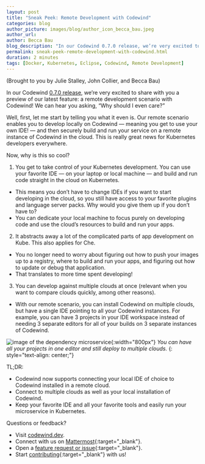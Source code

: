 ```yaml
---
layout: post
title: "Sneak Peek: Remote Development with Codewind"
categories: blog
author_picture: images/blog/author_icon_becca_bau.jpeg
author_url: 
author: Becca Bau
blog_description: "In our Codewind 0.7.0 release, we’re very excited to share with you a preview of our latest feature: a remote development scenario with Codewind! We can hear you asking, “Why should I even care?”..."
permalink: sneak-peek-remote-development-with-codewind.html
duration: 2 minutes
tags: [Docker, Kubernetes, Eclipse, Codewind, Remote Development]
---
```


(Brought to you by Julie Stalley, John Collier, and Becca Bau)

In our Codewind [0.7.0 release](https://www.eclipse.org/codewind/news07.html), we’re very excited to share with you a preview of our latest feature: a remote development scenario with Codewind! We can hear you asking, “Why should I even care?”

Well, first, let me start by telling you what it even is. Our remote scenario enables you to develop locally on Codewind — meaning you get to use your own IDE! — and then securely build and run your service on a remote instance of Codewind in the cloud. This is really great news for Kubernetes developers everywhere.

Now, why is this so cool?

1. You get to take control of your Kubernetes development. You can use your favorite IDE — on your laptop or local machine — and build and run code straight in the cloud on Kubernetes.
- This means you don’t have to change IDEs if you want to start developing in the cloud, so you still have access to your favorite plugins and language server packs. Why would you give them up if you don’t have to?
- You can dedicate your local machine to focus purely on developing code and use the cloud’s resources to build and run your apps.
2. It abstracts away a lot of the complicated parts of app development on Kube. This also applies for Che.
- You no longer need to worry about figuring out how to push your images up to a registry, where to build and run your apps, and figuring out how to update or debug that application.
- That translates to more time spent developing!
3. You can develop against multiple clouds at once (relevant when you want to compare clouds quickly, among other reasons).
- With our remote scenario, you can install Codewind on multiple clouds, but have a single IDE pointing to all your Codewind instances. For example, you can have 3 projects in your IDE workspace instead of needing 3 separate editors for all of your builds on 3 separate instances of Codewind.

![image of the dependency microservice](images/blog/sneakpeakremotedevelopment.jpeg){:width="800px"}
*You can have all your projects in one editor and still deploy to multiple clouds.*
{: style="text-align: center;"}

TL;DR:
- Codewind now supports connecting your local IDE of choice to Codewind installed in a remote cloud.
- Connect to multiple clouds as well as your local installation of Codewind.
- Keep your favorite IDE and all your favorite tools and easily run your microservice in Kubernetes.

Questions or feedback?
- Visit [codewind.dev](https://codewind.dev/).
- Connect with us on [Mattermost](https://mattermost.eclipse.org/eclipse/channels/eclipse-codewind){:target="_blank"}.
- Open a [feature request or issue](https://github.com/eclipse/codewind/issues/new/choose){:target="_blank"}.
- Start [contributing](https://github.com/eclipse/codewind){:target="_blank"} with us!
